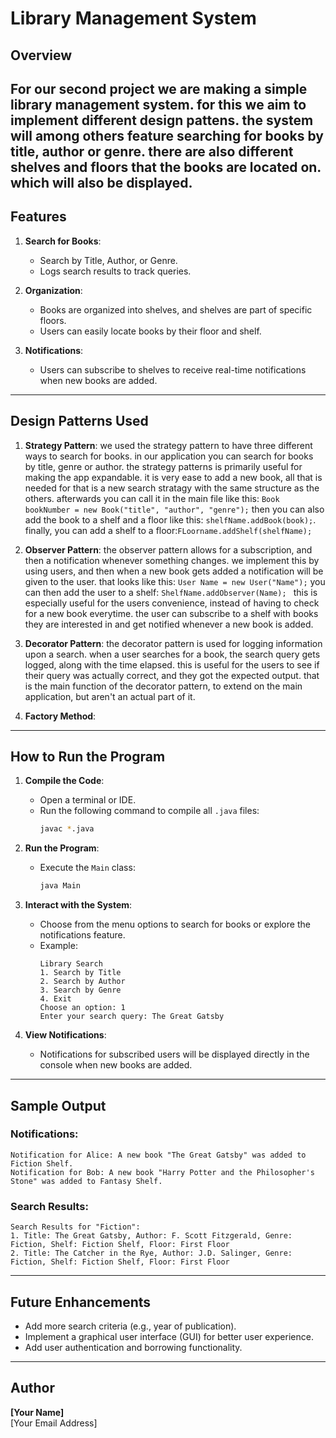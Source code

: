 # Library Management System

## Overview
For our second project we are making a simple library management system. 
for this we aim to implement different design pattens. the system will among others feature searching for books by title, author or genre. 
there are also different shelves and floors that the books are located on. which will also be displayed.
---

## Features
1. **Search for Books**:
    - Search by Title, Author, or Genre.
    - Logs search results to track queries.

2. **Organization**:
    - Books are organized into shelves, and shelves are part of specific floors.
    - Users can easily locate books by their floor and shelf.

3. **Notifications**:
    - Users can subscribe to shelves to receive real-time notifications when new books are added.

---

## Design Patterns Used
1. **Strategy Pattern**:
we used the strategy pattern to have three different ways to search for books. 
in our application you can search for books by title, genre or author. 
the strategy patterns is primarily useful for making the app expandable. 
it is very ease to add a new book, all that is needed for that is a new search stratagy with the same structure as the others. 
afterwards you can call it in the main file like this:
`Book bookNumber = new Book("title", "author", "genre");`
then you can also add the book to a shelf and a floor like this: 
`shelfName.addBook(book);`.
finally, you can add a shelf to a floor:`FLoorname.addShelf(shelfName);`

2. **Observer Pattern**:
the observer pattern allows for a subscription, and then a notification whenever something changes. we implement this by using users,
and then when a new book gets added a notification will be given to the user. that looks like this:  `User Name = new User("Name");` 
you can then add the user to a shelf: `ShelfName.addObserver(Name); `
this is especially useful for the users convenience, instead of having to check for a new book everytime. 
the user can subscribe to a shelf with books they are interested in and get notified whenever a new book is added.

3. **Decorator Pattern**:
the decorator pattern is used for logging information upon a search. when a user searches for a book, 
the search query gets logged, along with the time elapsed. this is useful for the users to see if their query was actually correct,
and they got the expected output. that is the main function of the decorator pattern, to extend on the main application,
but aren't an actual part of it.

4. **Factory Method**:


---

## How to Run the Program
1. **Compile the Code**:
    - Open a terminal or IDE.
    - Run the following command to compile all `.java` files:
      ```bash
      javac *.java
      ```

2. **Run the Program**:
    - Execute the `Main` class:
      ```bash
      java Main
      ```

3. **Interact with the System**:
    - Choose from the menu options to search for books or explore the notifications feature.
    - Example:
      ```
      Library Search
      1. Search by Title
      2. Search by Author
      3. Search by Genre
      4. Exit
      Choose an option: 1
      Enter your search query: The Great Gatsby
      ```

4. **View Notifications**:
    - Notifications for subscribed users will be displayed directly in the console when new books are added.

---

## Sample Output
### Notifications:
```
Notification for Alice: A new book "The Great Gatsby" was added to Fiction Shelf.
Notification for Bob: A new book "Harry Potter and the Philosopher's Stone" was added to Fantasy Shelf.
```

### Search Results:
```
Search Results for "Fiction":
1. Title: The Great Gatsby, Author: F. Scott Fitzgerald, Genre: Fiction, Shelf: Fiction Shelf, Floor: First Floor
2. Title: The Catcher in the Rye, Author: J.D. Salinger, Genre: Fiction, Shelf: Fiction Shelf, Floor: First Floor
```

---

## Future Enhancements
- Add more search criteria (e.g., year of publication).
- Implement a graphical user interface (GUI) for better user experience.
- Add user authentication and borrowing functionality.

---

## Author
**[Your Name]**  
[Your Email Address]

 